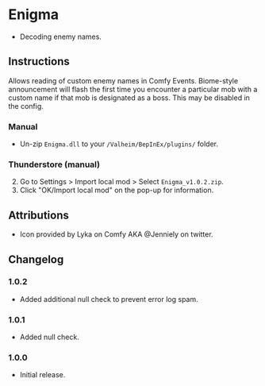 # Enigma

  * Decoding enemy names.

## Instructions

Allows reading of custom enemy names in Comfy Events. Biome-style announcement will flash the first time you encounter a
particular mob with a custom name if that mob is designated as a boss. This may be disabled in the config.

### Manual

  * Un-zip `Enigma.dll` to your `/Valheim/BepInEx/plugins/` folder.

### Thunderstore (manual)

  2. Go to Settings > Import local mod > Select `Enigma_v1.0.2.zip`.
  3. Click "OK/Import local mod" on the pop-up for information.

## Attributions

  * Icon provided by Lyka on Comfy AKA @Jenniely on twitter.

## Changelog

### 1.0.2

  * Added additional null check to prevent error log spam.

### 1.0.1

  * Added null check.

### 1.0.0

  * Initial release.